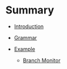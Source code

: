 # Summary

- [Introduction](intro.md)

- [Grammar](grammar.md)

- [Example](example/example.md)
  - [Branch Monitor](example/branch_monitor.md)